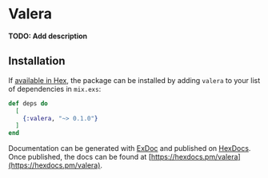 # Valera

**TODO: Add description**

## Installation

If [available in Hex](https://hex.pm/docs/publish), the package can be installed
by adding `valera` to your list of dependencies in `mix.exs`:

```elixir
def deps do
  [
    {:valera, "~> 0.1.0"}
  ]
end
```

Documentation can be generated with [ExDoc](https://github.com/elixir-lang/ex_doc)
and published on [HexDocs](https://hexdocs.pm). Once published, the docs can
be found at [https://hexdocs.pm/valera](https://hexdocs.pm/valera).

